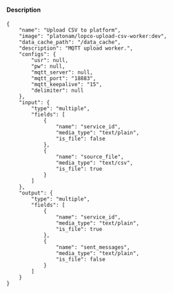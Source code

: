 #### Description

    {
        "name": "Upload CSV to platform",
        "image": "platonam/lopco-upload-csv-worker:dev",
        "data_cache_path": "/data_cache",
        "description": "MQTT upload worker.",
        "configs": {
            "usr": null,
            "pw": null,
            "mqtt_server": null,
            "mqtt_port": "18883",
            "mqtt_keepalive": "15",
            "delimiter": null
        },
        "input": {
            "type": "multiple",
            "fields": [
                {
                    "name": "service_id",
                    "media_type": "text/plain",
                    "is_file": false
                },
                {
                    "name": "source_file",
                    "media_type": "text/csv",
                    "is_file": true
                }
            ]
        },
        "output": {
            "type": "multiple",
            "fields": [
                {
                    "name": "service_id",
                    "media_type": "text/plain",
                    "is_file": true
                },
                {
                    "name": "sent_messages",
                    "media_type": "text/plain",
                    "is_file": false
                }
            ]
        }
    }
